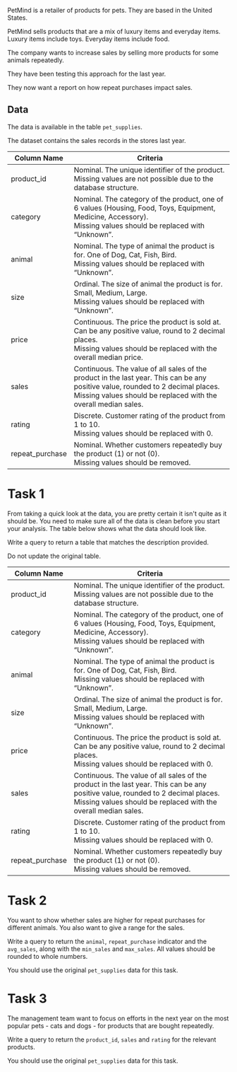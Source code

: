 PetMind is a retailer of products for pets. They are based in the United States.

PetMind sells products that are a mix of luxury items and everyday items. Luxury items include toys. Everyday items include food.

The company wants to increase sales by selling more products for some animals repeatedly. 

They have been testing this approach for the last year. 

They now want a report on how repeat purchases impact sales. 

## Data

The data is available in the table `pet_supplies`.

The dataset contains the sales records in the stores last year. 

| Column Name | Criteria                                                |
|-------------|---------------------------------------------------------|
|product_id | Nominal. The unique identifier of the product. </br>Missing values are not possible due to the database structure.|
| category | Nominal. The category of the product, one of 6 values (Housing, Food, Toys, Equipment, Medicine, Accessory). </br>Missing values should be replaced with “Unknown”. |
| animal | Nominal. The type of animal the product is for. One of Dog, Cat, Fish, Bird. </br>Missing values should be replaced with “Unknown”. |
| size | Ordinal. The size of animal the product is for. Small, Medium, Large. </br>Missing values should be replaced with “Unknown”.|
| price | Continuous. The price the product is sold at. Can be any positive value, round to 2 decimal places. </br>Missing values should be replaced with the overall median price. |
| sales | Continuous. The value of all sales of the product in the last year. This can be any positive value, rounded to 2 decimal places. </br>Missing values should be replaced with the overall median sales. |
| rating | Discrete. Customer rating of the product from 1 to 10. </br>Missing values should be replaced with 0. |
| repeat_purchase | Nominal. Whether customers repeatedly buy the product (1) or not (0). </br>Missing values should be removed. |



# Task 1

From taking a quick look at the data, you are pretty certain it isn't quite as it should be. You need to make sure all of the data is clean before you start your analysis. The table below shows what the data should look like. 

Write a query to return a table that matches the description provided.

Do not update the original table. 

| Column Name | Criteria                                                |
|-------------|---------------------------------------------------------|
|product_id | Nominal. The unique identifier of the product. </br>Missing values are not possible due to the database structure.|
| category | Nominal. The category of the product, one of 6 values (Housing, Food, Toys, Equipment, Medicine, Accessory). </br>Missing values should be replaced with “Unknown”. |
| animal | Nominal. The type of animal the product is for. One of Dog, Cat, Fish, Bird. </br>Missing values should be replaced with “Unknown”. |
| size | Ordinal. The size of animal the product is for. Small, Medium, Large. </br>Missing values should be replaced with “Unknown”.|
| price | Continuous. The price the product is sold at. Can be any positive value, round to 2 decimal places. </br>Missing values should be replaced with 0. |
| sales | Continuous. The value of all sales of the product in the last year. This can be any positive value, rounded to 2 decimal places. </br>Missing values should be replaced with the overall median sales. |
| rating | Discrete. Customer rating of the product from 1 to 10. </br>Missing values should be replaced with 0. |
| repeat_purchase | Nominal. Whether customers repeatedly buy the product (1) or not (0). </br>Missing values should be removed. |



# Task 2

You want to show whether sales are higher for repeat purchases for different animals. You also want to give a range for the sales.

Write a query to return the `animal`, `repeat_purchase` indicator and the `avg_sales`, along with the `min_sales` and `max_sales`. All values should be rounded to whole numbers. 

You should use the original `pet_supplies` data for this task. 



# Task 3

The management team want to focus on efforts in the next year on the most popular pets - cats and dogs - for products that are bought repeatedly. 

Write a query to return the `product_id`, `sales` and `rating` for the relevant products.

You should use the original `pet_supplies` data for this task.
